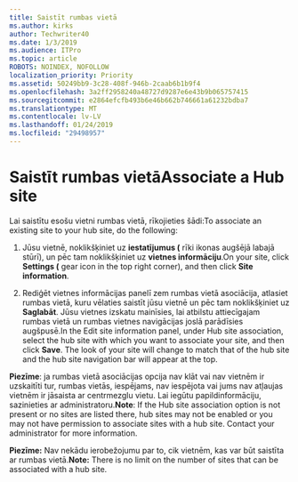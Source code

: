 ```yaml
---
title: Saistīt rumbas vietā
ms.author: kirks
author: Techwriter40
ms.date: 1/3/2019
ms.audience: ITPro
ms.topic: article
ROBOTS: NOINDEX, NOFOLLOW
localization_priority: Priority
ms.assetid: 50249bb9-3c28-408f-946b-2caab6b1b9f4
ms.openlocfilehash: 3a2ff2958240a48727d9287e6e43b9b065757415
ms.sourcegitcommit: e2864efcfb493b6e46b662b746661a61232bdba7
ms.translationtype: MT
ms.contentlocale: lv-LV
ms.lasthandoff: 01/24/2019
ms.locfileid: "29498957"
---
```

# <a name="associate-a-hub-site"></a><span data-ttu-id="f9b2f-102">Saistīt rumbas vietā</span><span class="sxs-lookup"><span data-stu-id="f9b2f-102">Associate a Hub site</span></span>

<span data-ttu-id="f9b2f-103">Lai saistītu esošu vietni rumbas vietā, rīkojieties šādi:</span><span class="sxs-lookup"><span data-stu-id="f9b2f-103">To associate an existing site to your hub site, do the following:</span></span>
  
1. <span data-ttu-id="f9b2f-104">Jūsu vietnē, noklikšķiniet uz **iestatījumus (** rīki ikonas augšējā labajā stūrī), un pēc tam noklikšķiniet uz **vietnes informāciju**.</span><span class="sxs-lookup"><span data-stu-id="f9b2f-104">On your site, click **Settings (** gear icon in the top right corner), and then click **Site information**.</span></span> 
    
2. <span data-ttu-id="f9b2f-p101">Rediģēt vietnes informācijas panelī zem rumbas vietā asociācija, atlasiet rumbas vietā, kuru vēlaties saistīt jūsu vietnē un pēc tam noklikšķiniet uz **Saglabāt**. Jūsu vietnes izskatu mainīsies, lai atbilstu attiecīgajam rumbas vietā un rumbas vietnes navigācijas joslā parādīsies augšpusē.</span><span class="sxs-lookup"><span data-stu-id="f9b2f-p101">In the Edit site information panel, under Hub site association, select the hub site with which you want to associate your site, and then click **Save**. The look of your site will change to match that of the hub site and the hub site navigation bar will appear at the top.</span></span> 
    
 <span data-ttu-id="f9b2f-p102">**Piezīme**: ja rumbas vietā asociācijas opcija nav klāt vai nav vietnēm ir uzskaitīti tur, rumbas vietās, iespējams, nav iespējota vai jums nav atļaujas vietnēm ir jāsaista ar centrmezglu vietu. Lai iegūtu papildinformāciju, sazinieties ar administratoru.</span><span class="sxs-lookup"><span data-stu-id="f9b2f-p102">**Note**: If the Hub site association option is not present or no sites are listed there, hub sites may not be enabled or you may not have permission to associate sites with a hub site. Contact your administrator for more information.</span></span> 
  
 <span data-ttu-id="f9b2f-109">**Piezīme:** Nav nekādu ierobežojumu par to, cik vietnēm, kas var būt saistīta ar rumbas vietā.</span><span class="sxs-lookup"><span data-stu-id="f9b2f-109">**Note:** There is no limit on the number of sites that can be associated with a hub site.</span></span> 
  

